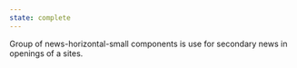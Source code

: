 ```yaml
---
state: complete
---
```

Group of news-horizontal-small components is use for secondary news in openings of a sites.

